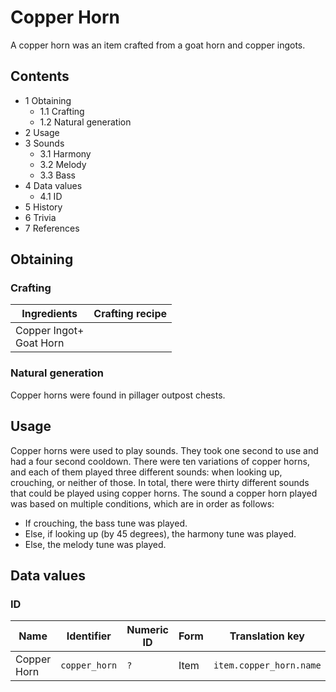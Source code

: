 # Copper Horn
A copper horn was an item crafted from a goat horn and copper ingots.

## Contents
- 1 Obtaining
	- 1.1 Crafting
	- 1.2 Natural generation
- 2 Usage
- 3 Sounds
	- 3.1 Harmony
	- 3.2 Melody
	- 3.3 Bass
- 4 Data values
	- 4.1 ID
- 5 History
- 6 Trivia
- 7 References

## Obtaining
### Crafting
| Ingredients                 | Crafting recipe |
|-----------------------------|-----------------|
| Copper Ingot+<br/>Goat Horn |                 |

### Natural generation
Copper horns were found in pillager outpost chests.

## Usage
Copper horns were used to play sounds. They took one second to use and had a four second cooldown. There were ten variations of copper horns, and each of them played three different sounds: when looking up, crouching, or neither of those. In total, there were thirty different sounds that could be played using copper horns. The sound a copper horn played was based on multiple conditions, which are in order as follows:

- If crouching, the bass tune was played.
- Else, if looking up (by 45 degrees), the harmony tune was played.
- Else, the melody tune was played.

## Data values
### ID
| Name        | Identifier    | Numeric ID | Form | Translation key         |
|-------------|---------------|------------|------|-------------------------|
| Copper Horn | `copper_horn` | `?`        | Item | `item.copper_horn.name` |


